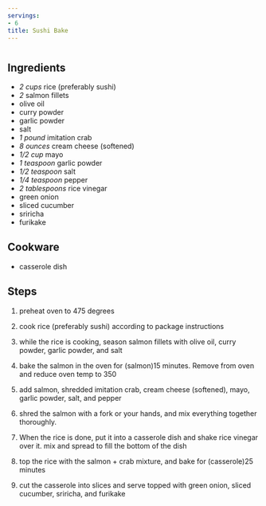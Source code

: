 ```yaml
---
servings:
- 6
title: Sushi Bake
---
```


# 

## Ingredients
- *2 cups* rice (preferably sushi)
- *2* salmon fillets
- olive oil
- curry powder
- garlic powder
- salt
- *1 pound* imitation crab
- *8 ounces* cream cheese (softened)
- *1/2 cup* mayo
- *1 teaspoon* garlic powder
- *1/2 teaspoon* salt
- *1/4 teaspoon* pepper
- *2 tablespoons* rice vinegar
- green onion
- sliced cucumber
- sriricha
- furikake

## Cookware
- casserole dish

## Steps
1. preheat oven to 475 degrees

2. cook rice (preferably sushi) according to package instructions

3. while the rice is cooking, season salmon fillets with olive oil, curry
powder, garlic powder, and salt

4. bake the salmon in the oven for (salmon)15 minutes. Remove from oven and
reduce oven temp to 350

5. add salmon, shredded imitation crab, cream cheese (softened), mayo, garlic
powder, salt, and pepper

6. shred the salmon with a fork or your hands, and mix everything together
thoroughly.

7. When the rice is done, put it into a casserole dish and shake rice vinegar
over it. mix and spread to fill the bottom of the dish

8. top the rice with the salmon + crab mixture, and bake for (casserole)25
minutes

9. cut the casserole into slices and serve topped with green onion, sliced
cucumber, sriricha, and furikake

